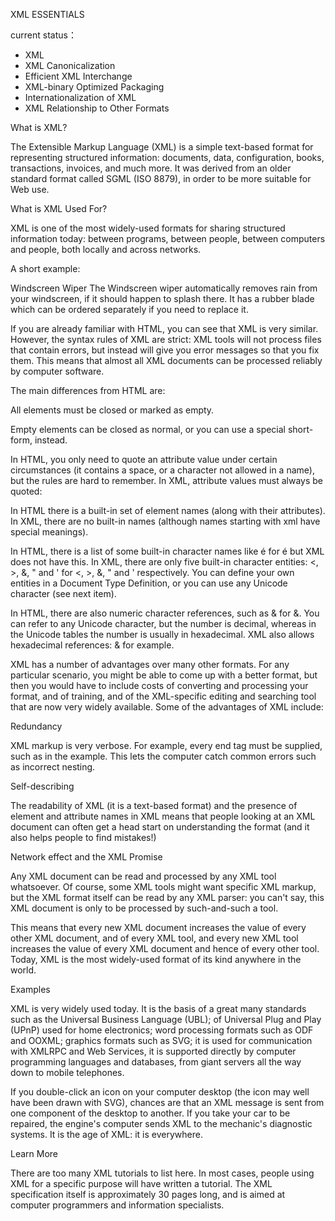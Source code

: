 XML ESSENTIALS

current status：
+ XML
+ XML Canonicalization
+ Efficient XML Interchange
+ XML-binary Optimized Packaging
+ Internationalization of XML
+ XML Relationship to Other Formats

What is XML?

The Extensible Markup Language (XML) is a simple text-based format for representing structured information: documents, data, configuration, books, transactions, invoices, and much more. It was derived from an older standard format called SGML (ISO 8879), in order to be more suitable for Web use.

What is XML Used For?

XML is one of the most widely-used formats for sharing structured information today: between programs, between people, between computers and people, both locally and across networks.

A short example:

<part number="1976">
  <name>Windscreen Wiper</name>
  <description>The Windscreen wiper
    automatically removes rain
    from your windscreen, if it
    should happen to splash there.
    It has a rubber <ref part="1977">blade</ref>
    which can be ordered separately
    if you need to replace it.
  </description>
</part>

If you are already familiar with HTML, you can see that XML is very similar. However, the syntax rules of XML are strict: XML tools will not process files that contain errors, but instead will give you error messages so that you fix them. This means that almost all XML documents can be processed reliably by computer software.

The main differences from HTML are:

All elements must be closed or marked as empty.

Empty elements can be closed as normal, <happiness></happiness> or you can use a special short-form, <happiness /> instead.

In HTML, you only need to quote an attribute value under certain circumstances (it contains a space, or a character not allowed in a name), but the rules are hard to remember. In XML, attribute values must always be quoted:

<happiness type="joy" />

In HTML there is a built-in set of element names (along with their attributes). In XML, there are no built-in names (although names starting with xml have special meanings).

In HTML, there is a list of some built-in character names like &eacute; for é but XML does not have this. In XML, there are only five built-in character entities: &lt;, &gt;, &amp;, &quot; and &apos; for <, >, &, " and ' respectively. You can define your own entities in a Document Type Definition, or you can use any Unicode character (see next item).

In HTML, there are also numeric character references, such as &#38; for &. You can refer to any Unicode character, but the number is decimal, whereas in the Unicode tables the number is usually in hexadecimal. XML also allows hexadecimal references: &#x26; for example.

XML has a number of advantages over many other formats. For any particular scenario, you might be able to come up with a better format, but then you would have to include costs of converting and processing your format, and of training, and of the XML-specific editing and searching tool that are now very widely available. Some of the advantages of XML include:

Redundancy

XML markup is very verbose. For example, every end tag must be supplied, such as </description> in the example. This lets the computer catch common errors such as incorrect nesting.

Self-describing

The readability of XML (it is a text-based format) and the presence of element and attribute names in XML means that people looking at an XML document can often get a head start on understanding the format (and it also helps people to find mistakes!)

Network effect and the XML Promise

Any XML document can be read and processed by any XML tool whatsoever. Of course, some XML tools might want specific XML markup, but the XML format itself can be read by any XML parser: you can't say, this XML document is only to be processed by such-and-such a tool.

This means that every new XML document increases the value of every other XML document, and of every XML tool, and every new XML tool increases the value of every XML document and hence of every other tool. Today, XML is the most widely-used format of its kind anywhere in the world.

Examples

XML is very widely used today. It is the basis of a great many standards such as the Universal Business Language (UBL); of Universal Plug and Play (UPnP) used for home electronics; word processing formats such as ODF and OOXML; graphics formats such as SVG; it is used for communication with XMLRPC and Web Services, it is supported directly by computer programming languages and databases, from giant servers all the way down to mobile telephones.

If you double-click an icon on your computer desktop (the icon may well have been drawn with SVG), chances are that an XML message is sent from one component of the desktop to another. If you take your car to be repaired, the engine's computer sends XML to the mechanic's diagnostic systems. It is the age of XML: it is everywhere.

Learn More

There are too many XML tutorials to list here. In most cases, people using XML for a specific purpose will have written a tutorial. The XML specification itself is approximately 30 pages long, and is aimed at computer programmers and information specialists.